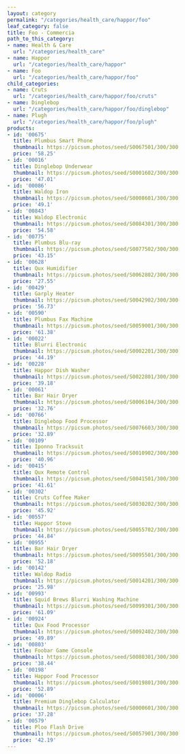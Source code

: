 ```yaml
---
layout: category
permalink: "/categories/health_care/happor/foo"
leaf_category: false
title: Foo - Commercia
path_to_this_category:
- name: Health & Care
  url: "/categories/health_care"
- name: Happor
  url: "/categories/health_care/happor"
- name: Foo
  url: "/categories/health_care/happor/foo"
child_categories:
- name: Cruts
  url: "/categories/health_care/happor/foo/cruts"
- name: Dinglebop
  url: "/categories/health_care/happor/foo/dinglebop"
- name: Plugh
  url: "/categories/health_care/happor/foo/plugh"
products:
- id: '00675'
  title: Plumbus Smart Phone
  thumbnail: https://picsum.photos/seed/S0067501/300/300
  price: '58.25'
- id: '00016'
  title: Dinglebop Underwear
  thumbnail: https://picsum.photos/seed/S0001602/300/300
  price: '47.01'
- id: '00086'
  title: Waldop Iron
  thumbnail: https://picsum.photos/seed/S0008601/300/300
  price: '49.1'
- id: '00843'
  title: Waldop Electronic
  thumbnail: https://picsum.photos/seed/S0084301/300/300
  price: '54.58'
- id: '00775'
  title: Plumbus Blu-ray
  thumbnail: https://picsum.photos/seed/S0077502/300/300
  price: '43.15'
- id: '00628'
  title: Qux Humidifier
  thumbnail: https://picsum.photos/seed/S0062802/300/300
  price: '27.55'
- id: '00429'
  title: Garply Heater
  thumbnail: https://picsum.photos/seed/S0042902/300/300
  price: '56.73'
- id: '00590'
  title: Plumbus Fax Machine
  thumbnail: https://picsum.photos/seed/S0059001/300/300
  price: '61.38'
- id: '00022'
  title: Blurri Electronic
  thumbnail: https://picsum.photos/seed/S0002201/300/300
  price: '44.19'
- id: '00228'
  title: Happor Dish Washer
  thumbnail: https://picsum.photos/seed/S0022801/300/300
  price: '39.18'
- id: '00061'
  title: Bar Hair Dryer
  thumbnail: https://picsum.photos/seed/S0006104/300/300
  price: '32.76'
- id: '00766'
  title: Dinglebop Food Processor
  thumbnail: https://picsum.photos/seed/S0076603/300/300
  price: '32.89'
- id: '00109'
  title: Iponno Tracksuit
  thumbnail: https://picsum.photos/seed/S0010902/300/300
  price: '40.96'
- id: '00415'
  title: Qux Remote Control
  thumbnail: https://picsum.photos/seed/S0041501/300/300
  price: '41.61'
- id: '00302'
  title: Cruts Coffee Maker
  thumbnail: https://picsum.photos/seed/S0030202/300/300
  price: '45.92'
- id: '00557'
  title: Happor Stove
  thumbnail: https://picsum.photos/seed/S0055702/300/300
  price: '44.84'
- id: '00955'
  title: Bar Hair Dryer
  thumbnail: https://picsum.photos/seed/S0095501/300/300
  price: '52.18'
- id: '00142'
  title: Waldop Radio
  thumbnail: https://picsum.photos/seed/S0014201/300/300
  price: '25.98'
- id: '00993'
  title: Squid Brews Blurri Washing Machine
  thumbnail: https://picsum.photos/seed/S0099301/300/300
  price: '61.09'
- id: '00924'
  title: Qux Food Processor
  thumbnail: https://picsum.photos/seed/S0092402/300/300
  price: '49.89'
- id: '00803'
  title: Foobar Game Console
  thumbnail: https://picsum.photos/seed/S0080301/300/300
  price: '38.44'
- id: '00198'
  title: Happor Food Processor
  thumbnail: https://picsum.photos/seed/S0019801/300/300
  price: '52.89'
- id: '00006'
  title: Premium Dinglebop Calculator
  thumbnail: https://picsum.photos/seed/S0000601/300/300
  price: '37.28'
- id: '00579'
  title: Ploo Flash Drive
  thumbnail: https://picsum.photos/seed/S0057901/300/300
  price: '42.19'
---
```

